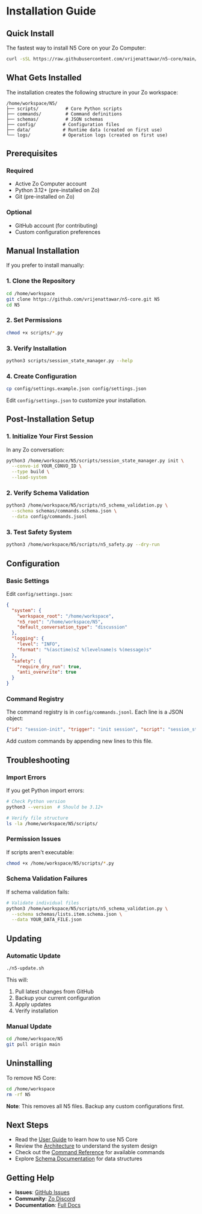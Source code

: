 # Installation Guide

## Quick Install

The fastest way to install N5 Core on your Zo Computer:

```bash
curl -sSL https://raw.githubusercontent.com/vrijenattawar/n5-core/main/install.sh | bash
```

## What Gets Installed

The installation creates the following structure in your Zo workspace:

```
/home/workspace/N5/
├── scripts/          # Core Python scripts
├── commands/         # Command definitions
├── schemas/          # JSON schemas
├── config/          # Configuration files
├── data/            # Runtime data (created on first use)
└── logs/            # Operation logs (created on first use)
```

## Prerequisites

### Required
- Active Zo Computer account
- Python 3.12+ (pre-installed on Zo)
- Git (pre-installed on Zo)

### Optional
- GitHub account (for contributing)
- Custom configuration preferences

## Manual Installation

If you prefer to install manually:

### 1. Clone the Repository

```bash
cd /home/workspace
git clone https://github.com/vrijenattawar/n5-core.git N5
cd N5
```

### 2. Set Permissions

```bash
chmod +x scripts/*.py
```

### 3. Verify Installation

```bash
python3 scripts/session_state_manager.py --help
```

### 4. Create Configuration

```bash
cp config/settings.example.json config/settings.json
```

Edit `config/settings.json` to customize your installation.

## Post-Installation Setup

### 1. Initialize Your First Session

In any Zo conversation:

```bash
python3 /home/workspace/N5/scripts/session_state_manager.py init \
  --convo-id YOUR_CONVO_ID \
  --type build \
  --load-system
```

### 2. Verify Schema Validation

```bash
python3 /home/workspace/N5/scripts/n5_schema_validation.py \
  --schema schemas/commands.schema.json \
  --data config/commands.jsonl
```

### 3. Test Safety System

```bash
python3 /home/workspace/N5/scripts/n5_safety.py --dry-run
```

## Configuration

### Basic Settings

Edit `config/settings.json`:

```json
{
  "system": {
    "workspace_root": "/home/workspace",
    "n5_root": "/home/workspace/N5",
    "default_conversation_type": "discussion"
  },
  "logging": {
    "level": "INFO",
    "format": "%(asctime)sZ %(levelname)s %(message)s"
  },
  "safety": {
    "require_dry_run": true,
    "anti_overwrite": true
  }
}
```

### Command Registry

The command registry is in `config/commands.jsonl`. Each line is a JSON object:

```json
{"id": "session-init", "trigger": "init session", "script": "session_state_manager.py", "description": "Initialize session state"}
```

Add custom commands by appending new lines to this file.

## Troubleshooting

### Import Errors

If you get Python import errors:

```bash
# Check Python version
python3 --version  # Should be 3.12+

# Verify file structure
ls -la /home/workspace/N5/scripts/
```

### Permission Issues

If scripts aren't executable:

```bash
chmod +x /home/workspace/N5/scripts/*.py
```

### Schema Validation Failures

If schema validation fails:

```bash
# Validate individual files
python3 /home/workspace/N5/scripts/n5_schema_validation.py \
  --schema schemas/lists.item.schema.json \
  --data YOUR_DATA_FILE.json
```

## Updating

### Automatic Update

```bash
./n5-update.sh
```

This will:
1. Pull latest changes from GitHub
2. Backup your current configuration
3. Apply updates
4. Verify installation

### Manual Update

```bash
cd /home/workspace/N5
git pull origin main
```

## Uninstalling

To remove N5 Core:

```bash
cd /home/workspace
rm -rf N5
```

**Note**: This removes all N5 files. Backup any custom configurations first.

## Next Steps

- Read the [User Guide](USER_GUIDE.md) to learn how to use N5 Core
- Review the [Architecture](ARCHITECTURE.md) to understand the system design
- Check out the [Command Reference](COMMANDS.md) for available commands
- Explore [Schema Documentation](SCHEMAS.md) for data structures

## Getting Help

- **Issues**: [GitHub Issues](https://github.com/vrijenattawar/n5-core/issues)
- **Community**: [Zo Discord](https://discord.gg/zocomputer)
- **Documentation**: [Full Docs](https://github.com/vrijenattawar/n5-core/tree/main/docs)
